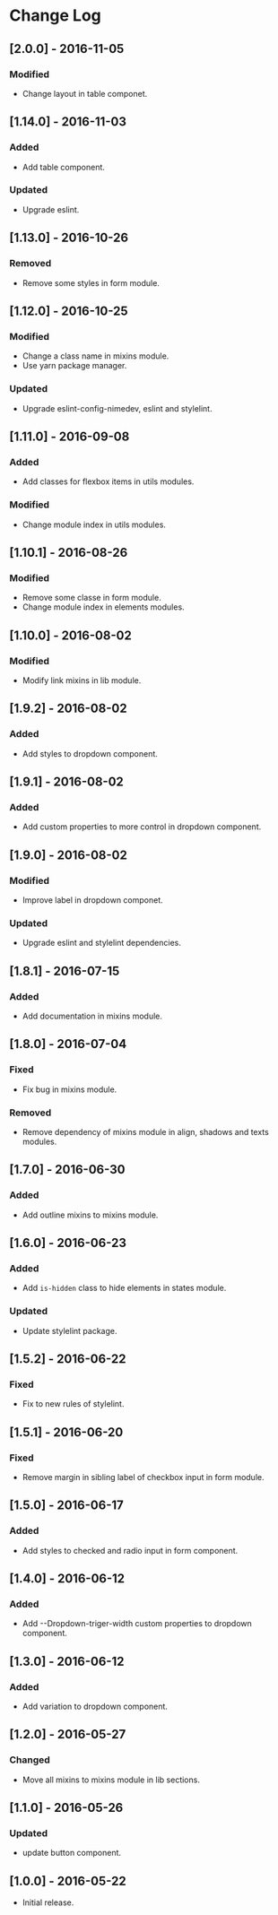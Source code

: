 # Change Log

## [2.0.0] - 2016-11-05

### Modified
- Change layout in table componet.


## [1.14.0] - 2016-11-03

### Added
- Add table component.

### Updated
- Upgrade eslint.


## [1.13.0] - 2016-10-26

### Removed
- Remove some styles in form module.


## [1.12.0] - 2016-10-25

### Modified
- Change a class name in mixins module.
- Use yarn package manager.

### Updated
- Upgrade eslint-config-nimedev, eslint and stylelint.


## [1.11.0] - 2016-09-08

### Added
- Add classes for flexbox items in utils modules.

### Modified
- Change module index in utils modules.


## [1.10.1] - 2016-08-26

### Modified
- Remove some classe in form module.
- Change module index in elements modules.


## [1.10.0] - 2016-08-02

### Modified
- Modify link mixins in lib module.


## [1.9.2] - 2016-08-02

### Added
- Add styles to dropdown component.


## [1.9.1] - 2016-08-02

### Added
- Add custom properties to more control in dropdown component.


## [1.9.0] - 2016-08-02

### Modified
- Improve label in dropdown componet.

### Updated
- Upgrade eslint and stylelint dependencies.


## [1.8.1] - 2016-07-15

### Added
- Add documentation in mixins module.


## [1.8.0] - 2016-07-04

### Fixed
- Fix bug in mixins module.

### Removed
- Remove dependency of mixins module in align, shadows and texts modules.


## [1.7.0] - 2016-06-30

### Added
- Add outline mixins to mixins module.


## [1.6.0] - 2016-06-23

### Added
- Add `is-hidden` class to hide elements in states module.

### Updated
- Update stylelint package.


## [1.5.2] - 2016-06-22

### Fixed
- Fix to new rules of stylelint.


## [1.5.1] - 2016-06-20

### Fixed
- Remove margin in sibling label of checkbox input in form module.


## [1.5.0] - 2016-06-17

### Added
- Add styles to checked and radio input in form component.


## [1.4.0] - 2016-06-12

### Added
- Add --Dropdown-triger-width custom properties to dropdown component.


## [1.3.0] - 2016-06-12

### Added
- Add variation to dropdown component.


## [1.2.0] - 2016-05-27

### Changed
- Move all mixins to mixins module in lib sections.


## [1.1.0] - 2016-05-26

### Updated
- update button component.


## [1.0.0] - 2016-05-22

* Initial release.